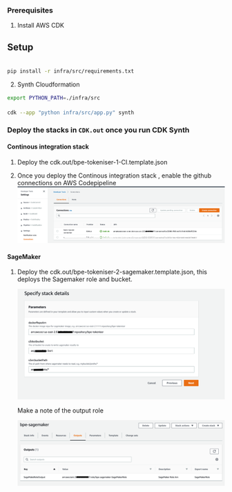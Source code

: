 
### Prerequisites 

1. Install AWS CDK



## Setup 

```bash

pip install -r infra/src/requirements.txt

```
2. Synth Cloudformation

```bash
export PYTHON_PATH=./infra/src

cdk --app "python infra/src/app.py" synth
```

### Deploy the stacks in `CDK.out` once you run CDK Synth

#### Continous integration stack 
    
1. Deploy the cdk.out/bpe-tokeniser-1-CI.template.json 

1. Once you deploy the Continous integration stack , enable the github connections on AWS Codepipeline
    ![docs/connections.png](docs/connections.png)
    
    
#### SageMaker 
    
1. Deploy the cdk.out/bpe-tokeniser-2-sagemaker.template.json, this deploys the Sagemaker role and bucket.

     ![docs/sagemakerstack_input.png](docs/sagemakerstack_input.png) 
     
     Make a note of the output role
     
     ![docs/sagemakerstack_output.png](docs/sagemakerstack_output.png) 


